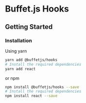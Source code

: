# Buffet.js Hooks

## Getting Started

### Installation

Using yarn

```bash
yarn add @buffetjs/hooks
# Install the required dependencies
yarn add react
```

or npm

```bash
npm install @buffetjs/hooks --save
# Install the required dependencies
npm install react --save
```
